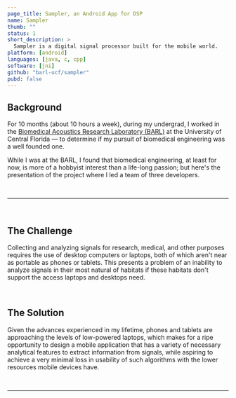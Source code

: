 ```yaml
---
page_title: Sampler, an Android App for DSP
name: Sampler
thumb: ""
status: 1
short_description: >
  Sampler is a digital signal processor built for the mobile world.
platform: [android]
languages: [java, c, cpp]
software: [jni]
github: "barl-ucf/sampler"
pubd: false
---
```


## Background
For 10 months (about 10 hours a week), during my undergrad, I worked in the [Biomedical Acoustics Research Laboratory (BARL)](http://mae.ucf.edu/BARL) at the University of Central Florida &mdash; to determine if my pursuit of biomedical engineering was a well founded one.

While I was at the BARL, I found that biomedical engineering, at least for now, is more of a hobbyist interest than a life-long passion; but here's the presentation of the project where I led a team of three developers.

<br>

---

<br>

## The Challenge
Collecting and analyzing signals for research, medical, and other purposes requires the use of desktop computers or laptops, both of which aren't near as portable as phones or tablets. This presents a problem of an inability to analyze signals in their most natural of habitats if these habitats don't support the access laptops and desktops need.

<br>

## The Solution
Given the advances experienced in my lifetime, phones and tablets are approaching the levels of low-powered laptops, which makes for a ripe opportunity to design a mobile application that has a variety of necessary analytical features to extract information from signals, while aspiring to achieve a very minimal loss in usability of such algorithms with the lower resources mobile devices have.

<br>

---

<br>
